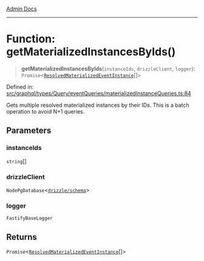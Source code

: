 [Admin Docs](/)

***

# Function: getMaterializedInstancesByIds()

> **getMaterializedInstancesByIds**(`instanceIds`, `drizzleClient`, `logger`): `Promise`\<[`ResolvedMaterializedEventInstance`](../../../../../../drizzle/tables/materializedEventInstances/type-aliases/ResolvedMaterializedEventInstance.md)[]\>

Defined in: [src/graphql/types/Query/eventQueries/materializedInstanceQueries.ts:84](https://github.com/gautam-divyanshu/talawa-api/blob/22f85ff86fcf5f38b53dcdb9fe90ab33ea32d944/src/graphql/types/Query/eventQueries/materializedInstanceQueries.ts#L84)

Gets multiple resolved materialized instances by their IDs.
This is a batch operation to avoid N+1 queries.

## Parameters

### instanceIds

`string`[]

### drizzleClient

`NodePgDatabase`\<[`drizzle/schema`](../../../../../../drizzle/schema/README.md)\>

### logger

`FastifyBaseLogger`

## Returns

`Promise`\<[`ResolvedMaterializedEventInstance`](../../../../../../drizzle/tables/materializedEventInstances/type-aliases/ResolvedMaterializedEventInstance.md)[]\>

